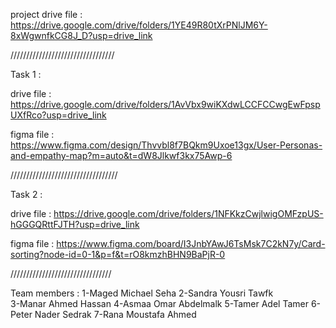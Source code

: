 project drive file : https://drive.google.com/drive/folders/1YE49R80tXrPNlJM6Y-8xWgwnfkCG8J_D?usp=drive_link

/////////////////////////////////

Task 1 : 

drive file : https://drive.google.com/drive/folders/1AvVbx9wiKXdwLCCFCCwgEwFpspUXfRco?usp=drive_link

figma file : https://www.figma.com/design/Thvvbl8f7BQkm9Uxoe13gx/User-Personas-and-empathy-map?m=auto&t=dW8Jlkwf3kx75Awp-6

//////////////////////////////////

Task 2 : 

drive file : https://drive.google.com/drive/folders/1NFKkzCwjlwigOMFzpUS-hGGGQRttFJTH?usp=drive_link

figma file : https://www.figma.com/board/I3JnbYAwJ6TsMsk7C2kN7y/Card-sorting?node-id=0-1&p=f&t=rO8kmzhBHN9BaPjR-0

////////////////////////////////

Team members : 
1-Maged Michael Seha
2-Sandra Yousri Tawfk  
3-Manar Ahmed Hassan
4-Asmaa Omar Abdelmalk
5-Tamer Adel Tamer
6-Peter Nader Sedrak
7-Rana Moustafa Ahmed
